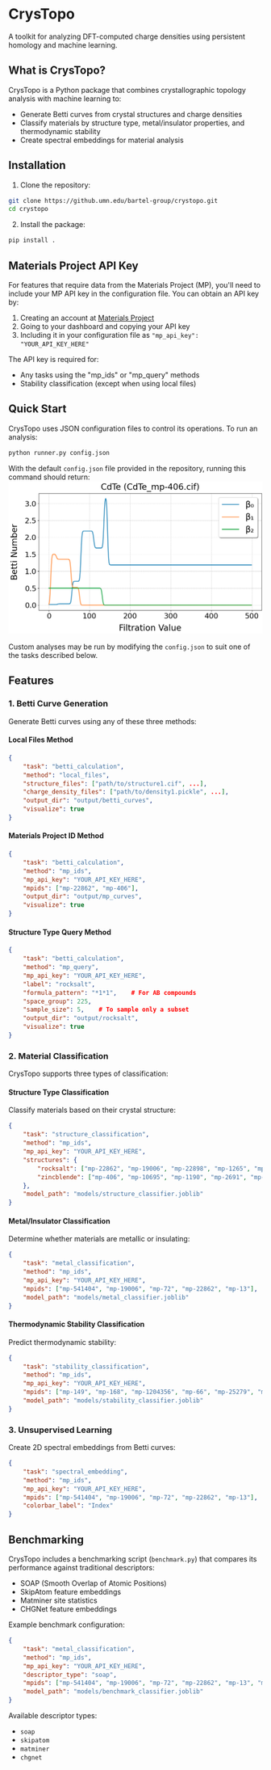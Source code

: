 # CrysTopo
A toolkit for analyzing DFT-computed charge densities using persistent homology and machine learning.

## What is CrysTopo?
CrysTopo is a Python package that combines crystallographic topology analysis with machine learning to:
- Generate Betti curves from crystal structures and charge densities
- Classify materials by structure type, metal/insulator properties, and thermodynamic stability
- Create spectral embeddings for material analysis

## Installation
1. Clone the repository:
```bash
git clone https://github.umn.edu/bartel-group/crystopo.git
cd crystopo
```

2. Install the package:
```bash
pip install .
```

## Materials Project API Key
For features that require data from the Materials Project (MP), you'll need to include your MP API key in the configuration file. You can obtain an API key by:

1. Creating an account at [Materials Project](https://materialsproject.org/)
2. Going to your dashboard and copying your API key
3. Including it in your configuration file as `"mp_api_key": "YOUR_API_KEY_HERE"`

The API key is required for:
- Any tasks using the "mp_ids" or "mp_query" methods
- Stability classification (except when using local files)

## Quick Start
CrysTopo uses JSON configuration files to control its operations. To run an analysis:
```bash
python runner.py config.json
```

With the default ```config.json``` file provided in the repository, running this command should return:
![example](./Examples/ex_img.png)

Custom analyses may be run by modifying the ```config.json``` to suit one of the tasks described below.

## Features
### 1. Betti Curve Generation
Generate Betti curves using any of these three methods:

#### Local Files Method
```json
{
    "task": "betti_calculation",
    "method": "local_files",
    "structure_files": ["path/to/structure1.cif", ...],
    "charge_density_files": ["path/to/density1.pickle", ...],
    "output_dir": "output/betti_curves",
    "visualize": true
}
```

#### Materials Project ID Method
```json
{
    "task": "betti_calculation",
    "method": "mp_ids",
    "mp_api_key": "YOUR_API_KEY_HERE",
    "mpids": ["mp-22862", "mp-406"],
    "output_dir": "output/mp_curves",
    "visualize": true
}
```

#### Structure Type Query Method
```json
{
    "task": "betti_calculation",
    "method": "mp_query",
    "mp_api_key": "YOUR_API_KEY_HERE",
    "label": "rocksalt",
    "formula_pattern": "*1*1",    # For AB compounds
    "space_group": 225,
    "sample_size": 5,    # To sample only a subset
    "output_dir": "output/rocksalt",
    "visualize": true
}
```

### 2. Material Classification
CrysTopo supports three types of classification:

#### Structure Type Classification
Classify materials based on their crystal structure:
```json
{
    "task": "structure_classification",
    "method": "mp_ids",
    "mp_api_key": "YOUR_API_KEY_HERE",
    "structures": {
        "rocksalt": ["mp-22862", "mp-19006", "mp-22898", "mp-1265", "mp-19009"],
        "zincblende": ["mp-406", "mp-10695", "mp-1190", "mp-2691", "mp-2172"]
    },
    "model_path": "models/structure_classifier.joblib"
}
```

#### Metal/Insulator Classification
Determine whether materials are metallic or insulating:
```json
{
    "task": "metal_classification",
    "method": "mp_ids",
    "mp_api_key": "YOUR_API_KEY_HERE",
    "mpids": ["mp-541404", "mp-19006", "mp-72", "mp-22862", "mp-13"],
    "model_path": "models/metal_classifier.joblib"
}
```

#### Thermodynamic Stability Classification
Predict thermodynamic stability:
```json
{
    "task": "stability_classification",
    "method": "mp_ids",
    "mp_api_key": "YOUR_API_KEY_HERE",
    "mpids": ["mp-149", "mp-168", "mp-1204356", "mp-66", "mp-25279", "mp-624689"],
    "model_path": "models/stability_classifier.joblib"
}
```

### 3. Unsupervised Learning
Create 2D spectral embeddings from Betti curves:
```json
{
    "task": "spectral_embedding",
    "method": "mp_ids",
    "mp_api_key": "YOUR_API_KEY_HERE",
    "mpids": ["mp-541404", "mp-19006", "mp-72", "mp-22862", "mp-13"],
    "colorbar_label": "Index"
}
```

## Benchmarking
CrysTopo includes a benchmarking script (`benchmark.py`) that compares its performance against traditional descriptors:
- SOAP (Smooth Overlap of Atomic Positions)
- SkipAtom feature embeddings
- Matminer site statistics
- CHGNet feature embeddings

Example benchmark configuration:
```json
{
    "task": "metal_classification",
    "method": "mp_ids",
    "mp_api_key": "YOUR_API_KEY_HERE",
    "descriptor_type": "soap",
    "mpids": ["mp-541404", "mp-19006", "mp-72", "mp-22862", "mp-13", "mp-22905", "mp-131"],
    "model_path": "models/benchmark_classifier.joblib"
}
```

Available descriptor types:
- `soap`
- `skipatom`
- `matminer`
- `chgnet`
